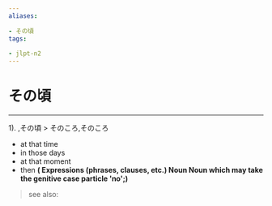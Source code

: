 ```yaml
---
aliases:
    
- その頃
tags:
    
- jlpt-n2
---
```


# その頃
---
1).
,その頃 > そのころ,そのころ

- at that time
- in those days
- at that moment
- then
**( Expressions (phrases, clauses, etc.) Noun Noun which may take the genitive case particle 'no';)**
> see also: 
            